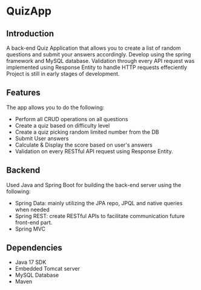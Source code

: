 # QuizApp
## Introduction
A back-end Quiz Application that allows you to create a list of random questions and submit your answers accordingly.
Develop using the spring framework and MySQL database.
Validation through every API request was implemented using Response Entity to handle HTTP requests effeciently
Project is still in early stages of development.

## Features
The app allows you to do the following:
- Perform all CRUD operations on all questions
- Create a quiz based on difficulty level  
- Create a quiz picking random limited number from the DB
- Submit User answers
- Calculate & Display the score based on user's answers 
- Validation on every RESTful API request using Response Entity.

## Backend
Used Java and Spring Boot for building the back-end server using the following:
- Spring Data: mainly utilizing the JPA repo, JPQL and native queries when needed
- Spring REST: create RESTful APIs to facilitate communication future front-end part.
- Spring MVC

## Dependencies
- Java 17 SDK
- Embedded Tomcat server
- MySQL Database
- Maven



